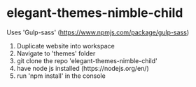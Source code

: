 # elegant-themes-nimble-child
Uses 'Gulp-sass' (https://www.npmjs.com/package/gulp-sass)


<ol>
<li>Duplicate website into workspace</li>
<li>Navigate to 'themes' folder</li>
<li>git clone the repo 'elegant-themes-nimble-child'</li>
<li>have node js installed (https://nodejs.org/en/)</li>
<li>run 'npm install' in the console</li>
</ol>


